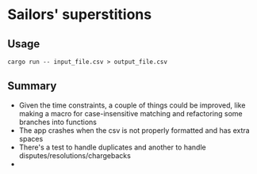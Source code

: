 # Sailors' superstitions
## Usage
```
cargo run -- input_file.csv > output_file.csv
```
## Summary
- Given the time constraints, a couple of things could be improved, like making a macro for case-insensitive matching and refactoring some branches into functions
- The app crashes when the csv is not properly formatted and has extra spaces
- There's a test to handle duplicates and another to handle disputes/resolutions/chargebacks
- 